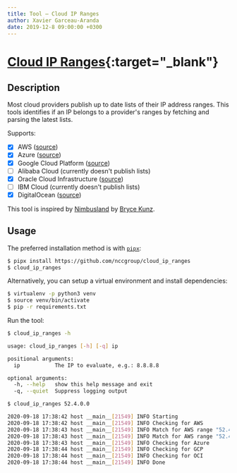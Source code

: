 ```yaml
---
title: Tool – Cloud IP Ranges
author: Xavier Garceau-Aranda
date: 2019-12-8 09:00:00 +0300
---
```


# [Cloud IP Ranges](https://github.com/nccgroup/cloud_ip_ranges){:target="_blank"}

## Description

Most cloud providers publish up to date lists of their IP address ranges. This tools identifies if an IP belongs to a provider's ranges by fetching and parsing the latest lists.

Supports:

- [x] AWS ([source](https://ip-ranges.amazonaws.com/ip-ranges.json)) 
- [x] Azure ([source](https://www.microsoft.com/en-us/download/confirmation.aspx?id=56519))
- [x] Google Cloud Platform ([source](https://www.gstatic.com/ipranges/cloud.json))
- [ ] Alibaba Cloud (currently doesn't publish lists)
- [x] Oracle Cloud Infrastructure ([source](https://docs.cloud.oracle.com/en-us/iaas/tools/public_ip_ranges.json))
- [ ] IBM Cloud (currently doesn't publish lists)
- [x] DigitalOcean ([source](http://digitalocean.com/geo/google.csv))

This tool is inspired by [Nimbusland](https://gist.github.com/TweekFawkes/ff83fe294f82f6d73c3ad14697e43ad5) by [Bryce Kunz](http://www.brycekunz.com/).

## Usage

The preferred installation method is with [`pipx`](https://pipxproject.github.io/pipx/):

```sh
$ pipx install https://github.com/nccgroup/cloud_ip_ranges
$ cloud_ip_ranges
```

Alternatively, you can setup a virtual environment and install dependencies:

```sh
$ virtualenv -p python3 venv
$ source venv/bin/activate
$ pip -r requirements.txt
```

Run the tool:

```sh
$ cloud_ip_ranges -h

usage: cloud_ip_ranges [-h] [-q] ip

positional arguments:
  ip           The IP to evaluate, e.g.: 8.8.8.8

optional arguments:
  -h, --help   show this help message and exit
  -q, --quiet  Suppress logging output

$ cloud_ip_ranges 52.4.0.0

2020-09-18 17:38:42 host __main__[21549] INFO Starting
2020-09-18 17:38:42 host __main__[21549] INFO Checking for AWS
2020-09-18 17:38:43 host __main__[21549] INFO Match for AWS range "52.4.0.0/14", region "us-east-1" and service "AMAZON"
2020-09-18 17:38:43 host __main__[21549] INFO Match for AWS range "52.4.0.0/14", region "us-east-1" and service "EC2"
2020-09-18 17:38:43 host __main__[21549] INFO Checking for Azure
2020-09-18 17:38:44 host __main__[21549] INFO Checking for GCP
2020-09-18 17:38:44 host __main__[21549] INFO Checking for OCI
2020-09-18 17:38:44 host __main__[21549] INFO Done
```